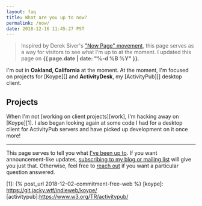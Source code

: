 ```yaml
---
layout: faq
title: What are you up to now?
permalink: /now/
date: 2018-12-16 11:45:27 PST
---
```


> Inspired by Derek Siver's ["Now Page" movement][nowff], this page serves as a
> way for visitors to see what I'm up to at the moment. I updated this page
> on **{{ page.date | date: "%-d %B %Y" }}**.

I'm out in **Oakland, California** at the moment. At the moment, I'm focused on
projects for [Koype][] and **ActivityDesk**, my [ActivityPub][] desktop client.

## Projects

When I'm not [working on client projects][work], I'm hacking away on [Koype][1].
I also began looking again at some code I had for a desktop client for
ActivityPub servers and have picked up development on it once more!

---

This page serves to tell you what [I've been up to][nowff]. If you want
announcement-like updates, [subscribing to my blog or mailing list][sub] will
give you just that. Otherwise, feel free to [reach out][contact] if you want
a particular question answered.

[nowff]: https://sivers.org/nowff/
[sub]: /subscribe/
[contact]: /contact/
[3]: https://git.jacky.wtf/fediverse/activitydesk
[1]: {% post_url 2018-12-02-commitment-free-web %}
[koype]: https://git.jacky.wtf/indieweb/koype/
[activitypub]:https://www.w3.org/TR/activitypub/
